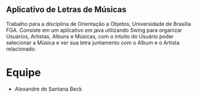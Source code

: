 ## Aplicativo de Letras de Músicas

Trabalho para a disciplina de Orientação a Objetos, Universidade de Brasília FGA.
Consiste em um aplicativo em java utilizando Swing para organizar Usuários, Artistas, Albuns e Músicas, com o intuito do Usuário poder selecionar a Música e ver sua letra juntamento com o Album e o Artista relacionado.

# Equipe

- Alexandre de Santana Beck
